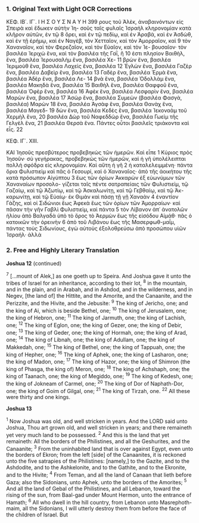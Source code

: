 ### 1. Original Text with Light OCR Corrections

ΚΕΦ. ΙΒ΄. ΙΓ΄.      Ι Η Σ Ο Υ Σ Ν Α Υ Η           399
ρους τοῦ Ἀλὲκ, ἀναβαινόντων εἰς Σπειρὰ καὶ ἔδωκεν αὐτὴν Ἰη-
σοῦς ταῖς φυλαῖς Ἰσραὴλ κληρονομίαν κατὰ κλῆρον αὐτῶν, ἐν τῷ 8
ὄρει, καὶ ἐν τῷ πεδίῳ, καὶ ἐν Ἀραβὰ, καὶ ἐν Ἀσδὼθ, καὶ ἐν
τῇ ἐρήμῳ, καὶ ἐν Ναγὲβ, τὸν Χετταῖον, καὶ τὸν Ἀμορραῖον, καὶ 9
τὸν Χαναναῖον, καὶ τὸν Φερεζαῖον, καὶ τὸν Εὐαῖον, καὶ τὸν Ἰε-
βουσαῖον· τὸν βασιλέα Ἰεριχὼ ἕνα, καὶ τὸν βασιλέα τῆς Γαῒ, ἢ 10
ἐστι πλησίον Βαιθὴλ, ἕνα, βασιλέα Ἱερουσαλὴμ ἕνα, βασιλέα Χε- 11
βρὼν ἕνα, βασιλέα Ἰεριμοὺθ ἕνα, βασιλέα Λαχεὶς ἕνα, βασιλέα 12
Ἐγλὼν ἕνα, βασιλέα Γαζὲρ ἕνα, βασιλέα Δαβεὶρ ἕνα, βασιλέα 13
Γαδὲρ ἕνα, βασιλέα Ἑρμὰ ἕνα, βασιλέα Ἀδὲρ ἕνα, βασιλέα Λε- 14
βνὰ ἕνα, βασιλέα Ὀδολλὰμ ἕνα, βασιλέα Μακηδὰ ἕνα, βασιλέα 15
Βαιθὴλ ἕνα, βασιλέα Θαφφοῦ ἕνα, βασιλέα Ὀφὲρ ἕνα, βασιλέα 16
Ἀφὲκ ἕνα, βασιλέα Λεσφαρὶν ἕνα, βασιλέα Μαρὼν ἕνα, βασιλέα 17
Ἀσὼρ ἕνα, βασιλέα Συμεὼν (βασιλέα Φασγὰ, βασιλέα) Μαρὼν 18
ἕνα, βασιλέα Ἀγσὰφ ἕνα, βασιλέα Θανὰχ ἕνα, βασιλέα Μαγεδ- 19
δὼν ἕνα, βασιλέα Κεδὲς ἕνα, βασιλέα Ἰεκοναὰμ τοῦ Χερμὴλ ἕνα, 20
βασιλέα Δὼρ τοῦ Ναφεδδὼρ ἕνα, βασιλέα Γωεὶμ τῆς Γελγὲλ ἕνα, 21
βασιλέα Θερσὰ ἕνα. Πάντες οὗτοι βασιλεῖς τριάκοντα καὶ εἷς. 22

ΚΕΦ. ΙΓ΄. ΧΙΙΙ.

ΚΑΙ Ἰησοῦς πρεσβύτερος προβεβηκὼς τῶν ἡμερῶν. Καὶ εἶπε 1
Κύριος πρὸς Ἰησοῦν· σὺ γεγήρακας, προβεβηκὼς τῶν ἡμερῶν, καὶ
ἡ γῆ ὑπολέλειπται πολλὴ σφόδρα εἰς κληρονομίαν. Καὶ αὕτη ἡ γῆ 2
ἡ καταλελειμμένη· πάντα ὅρια Φυλιστιεὶμ καὶ πᾶς ὁ Γεσουρί, καὶ
ὁ Χαναναῖος· ἀπὸ τῆς ἀοικήτου τῆς κατὰ πρόσωπον Αἰγύπτου 3
ἕως τῶν ὁρίων Ἀκκαρὼν ἐξ εὐωνύμων τῶν Χαναναίων προσολο-
γίζεται ταῖς πέντε σατραπείαις τῶν Φυλιστιεὶμ, τῷ Γαζαίῳ, καὶ
τῷ Ἀζωτίῳ, καὶ τῷ Ἀσκαλωνίτῃ, καὶ τῷ Γεβθαίῳ, καὶ τῷ Ἀκ-
καρωνίτῃ, καὶ τῷ Εὐαίῳ· ἐκ Θιμὰν καὶ πάσῃ τῇ γῇ Χαναὰν 4
ἐναντίον Γάζης, καὶ οἱ Σιδώνιοι ἕως Ἀφεκὰ ἕως τῶν ὁρίων τῶν
Ἀμορραίων· καὶ πᾶσαν τὴν γῆν Γαβλὶ Φυλιστιεὶμ, καὶ πάντα 5
τὸν Λίβανον ἀπ᾿ ἀνατολῶν ἡλίου ἀπὸ Βαλγαδὰ ὑπὸ τὸ ὄρος τὸ
Ἀερμὼν ἕως τῆς εἰσόδου Αἱμάθ· πᾶς ὁ κατοικῶν τὴν ὀρεινὴν 6
ἀπὸ τοῦ Λιβάνου ἕως τῆς Μασερφωθ-μαΐμ, πάντας τοὺς Σιδωνίους,
ἐγὼ αὐτοὺς ἐξολοθρεύσω ἀπὸ προσώπου υἱῶν Ἰσραήλ· ἀλλὰ

### 2. Free and Highly Literary Translation

**Joshua 12** (continued)

<sup>7</sup> […mount of Alek,] as one goeth up to Speira. And Joshua gave it unto the tribes of Israel for an inheritance, according to their lot,
<sup>8</sup> in the mountain, and in the plain, and in Arabah, and in Ashdod, and in the wilderness, and in Negev, [the land of] the Hittite, and the Amorite, and the Canaanite, and the Perizzite, and the Hivite, and the Jebusite:
<sup>9</sup> The king of Jericho, one; and the king of Ai, which is beside Bethel, one;
<sup>10</sup> The king of Jerusalem, one; the king of Hebron, one;
<sup>11</sup> The king of Jarmuth, one; the king of Lachish, one;
<sup>12</sup> The king of Eglon, one; the king of Gezer, one; the king of Debir, one;
<sup>13</sup> The king of Geder, one; the king of Hormah, one; the king of Arad, one;
<sup>14</sup> The king of Libnah, one; the king of Adullam, one; the king of Makkedah, one;
<sup>15</sup> The king of Bethel, one; the king of Tappuah, one; the king of Hepher, one;
<sup>16</sup> The king of Aphek, one; the king of Lasharon, one; the king of Madon, one;
<sup>17</sup> The king of Hazor, one; the king of Shimron (the king of Phasga, the king of) Meron, one;
<sup>18</sup> The king of Achshaph, one; the king of Taanach, one; the king of Megiddo, one;
<sup>19</sup> The king of Kedesh, one; the king of Jokneam of Carmel, one;
<sup>20</sup> The king of Dor of Naphath-Dor, one; the king of Goim of Gilgal, one;
<sup>21</sup> The king of Tirzah, one.
<sup>22</sup> All these were thirty and one kings.

**Joshua 13**

<sup>1</sup> Now Joshua was old, and well stricken in years. And the LORD said unto Joshua, Thou art grown old, and well stricken in years; and there remaineth yet very much land to be possessed.
<sup>2</sup> And this is the land that yet remaineth: All the borders of the Philistines, and all the Geshurites, and the Canaanite;
<sup>3</sup> From the uninhabited land that is over against Egypt, even unto the borders of Ekron; from the left [side] of the Canaanites, it is reckoned unto the five satrapies of the Philistines: [namely,] to the Gazite, and to the Ashdodite, and to the Ashkelonite, and to the Gathite, and to the Ekronite, and to the Hivite;
<sup>4</sup> From Teman, and all the land of Canaan that lieth before Gaza; also the Sidonians, unto Aphek, unto the borders of the Amorites;
<sup>5</sup> And all the land of Gebal of the Philistines, and all Lebanon, toward the rising of the sun, from Baal-gad under Mount Hermon, unto the entrance of Hamath;
<sup>6</sup> All who dwell in the hill country, from Lebanon unto Masrephoth-maim, all the Sidonians, I will utterly destroy them from before the face of the children of Israel. But